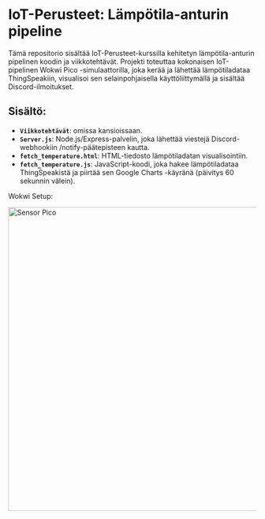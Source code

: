 # IoT-Perusteet: Lämpötila-anturin pipeline

Tämä repositorio sisältää IoT-Perusteet-kurssilla kehitetyn lämpötila-anturin pipelinen koodin ja viikkotehtävät. Projekti toteuttaa kokonaisen IoT-pipelinen Wokwi Pico -simulaattorilla, 
joka kerää ja lähettää lämpötiladataa ThingSpeakiin, visualisoi sen selainpohjaisella käyttöliittymällä ja sisältää Discord-ilmoitukset.

## Sisältö:
- **`Viikkotehtävät`**: omissa kansioissaan.
- **`Server.js`**: Node.js/Express-palvelin, joka lähettää viestejä Discord-webhookiin /notify-päätepisteen kautta.
- **`fetch_temperature.html`**: HTML-tiedosto lämpötiladatan visualisointiin.
- **`fetch_temperature.js`**: JavaScript-koodi, joka hakee lämpötiladataa ThingSpeakistä ja piirtää sen Google Charts -käyränä (päivitys 60 sekunnin välein).

Wokwi Setup:

<img width="572" height="616" alt="Sensor   Pico" src="https://github.com/user-attachments/assets/a669d62c-91c9-4081-a21d-909c061a362e" />
